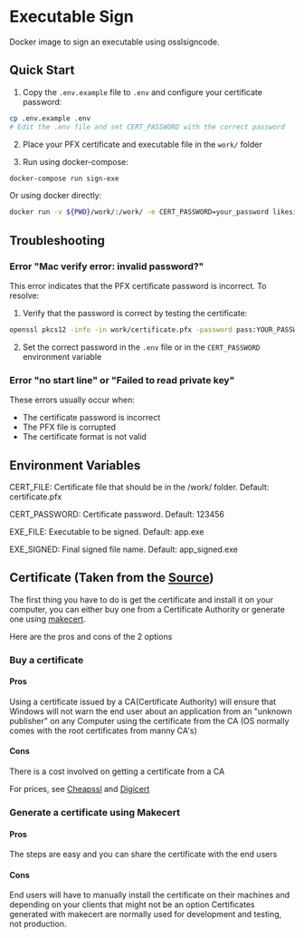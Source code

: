 # Executable Sign

Docker image to sign an executable using osslsigncode.

## Quick Start

1. Copy the `.env.example` file to `.env` and configure your certificate password:

```bash
cp .env.example .env
# Edit the .env file and set CERT_PASSWORD with the correct password
```

2. Place your PFX certificate and executable file in the `work/` folder

3. Run using docker-compose:

```bash
docker-compose run sign-exe
```

Or using docker directly:

```bash
docker run -v ${PWD}/work/:/work/ -e CERT_PASSWORD=your_password likesistemas/exe-sign:latest
```

## Troubleshooting

### Error "Mac verify error: invalid password?"

This error indicates that the PFX certificate password is incorrect. To resolve:

1. Verify that the password is correct by testing the certificate:

```bash
openssl pkcs12 -info -in work/certificate.pfx -password pass:YOUR_PASSWORD -noout
```

2. Set the correct password in the `.env` file or in the `CERT_PASSWORD` environment variable

### Error "no start line" or "Failed to read private key"

These errors usually occur when:

- The certificate password is incorrect
- The PFX file is corrupted
- The certificate format is not valid

## Environment Variables

CERT_FILE: Certificate file that should be in the /work/ folder. Default: certificate.pfx

CERT_PASSWORD: Certificate password. Default: 123456

EXE_FILE: Executable to be signed. Default: app.exe

EXE_SIGNED: Final signed file name. Default: app_signed.exe

## Certificate (Taken from the [Source](https://stackoverflow.com/questions/252226/signing-a-windows-exe-file))

The first thing you have to do is get the certificate and install it on your computer, you can either buy one from a Certificate Authority or generate one using [makecert](https://docs.microsoft.com/en-us/powershell/module/pkiclient/new-selfsignedcertificate).

Here are the pros and cons of the 2 options

### Buy a certificate

#### Pros

Using a certificate issued by a CA(Certificate Authority) will ensure that Windows will not warn the end user about an application from an "unknown publisher" on any Computer using the certificate from the CA (OS normally comes with the root certificates from manny CA's)

#### Cons

There is a cost involved on getting a certificate from a CA

For prices, see [Cheapssl](https://cheapsslsecurity.com/sslproducts/codesigningcertificate.html) and [Digicert](https://www.digicert.com/code-signing/)

### Generate a certificate using Makecert

#### Pros

The steps are easy and you can share the certificate with the end users

#### Cons

End users will have to manually install the certificate on their machines and depending on your clients that might not be an option
Certificates generated with makecert are normally used for development and testing, not production.